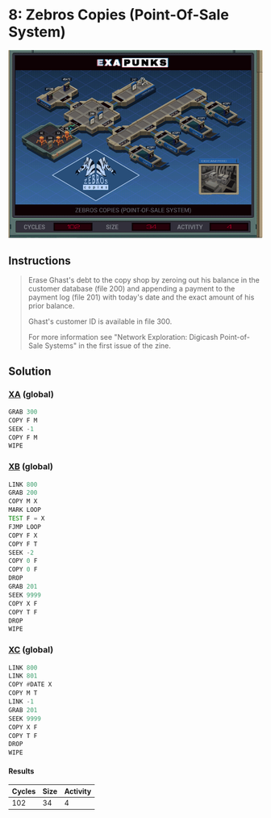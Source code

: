 # 8: Zebros Copies (Point-Of-Sale System)

<div align="center"><img src="EXAPUNKS - Zebros Copies (102, 34, 4, 2023-07-31-12-13-14).gif" /></div>

## Instructions
> Erase Ghast's debt to the copy shop by zeroing out his balance in the customer database (file 200) and appending a payment to the payment log (file 201) with today's date and the exact amount of his prior balance.
> 
> Ghast's customer ID is available in file 300.
> 
> For more information see "Network Exploration: Digicash Point-of-Sale Systems" in the first issue of the zine.

## Solution

### [XA](XA.exa) (global)
```asm
GRAB 300
COPY F M
SEEK -1
COPY F M
WIPE
```

### [XB](XB.exa) (global)
```asm
LINK 800
GRAB 200
COPY M X
MARK LOOP
TEST F = X
FJMP LOOP
COPY F X
COPY F T
SEEK -2
COPY 0 F
COPY 0 F
DROP
GRAB 201
SEEK 9999
COPY X F
COPY T F
DROP
WIPE
```

### [XC](XC.exa) (global)
```asm
LINK 800
LINK 801
COPY #DATE X
COPY M T
LINK -1
GRAB 201
SEEK 9999
COPY X F
COPY T F
DROP
WIPE
```

#### Results
| Cycles | Size | Activity |
|--------|------|----------|
| 102    | 34   | 4        |

